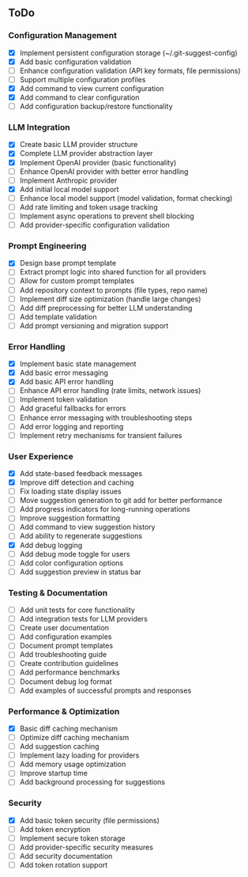 ## ToDo

### Configuration Management

- [x] Implement persistent configuration storage (~/.git-suggest-config)
- [x] Add basic configuration validation
- [ ] Enhance configuration validation (API key formats, file permissions)
- [ ] Support multiple configuration profiles
- [x] Add command to view current configuration
- [x] Add command to clear configuration
- [ ] Add configuration backup/restore functionality

### LLM Integration

- [x] Create basic LLM provider structure
- [x] Complete LLM provider abstraction layer
- [x] Implement OpenAI provider (basic functionality)
- [ ] Enhance OpenAI provider with better error handling
- [ ] Implement Anthropic provider
- [x] Add initial local model support
- [ ] Enhance local model support (model validation, format checking)
- [ ] Add rate limiting and token usage tracking
- [ ] Implement async operations to prevent shell blocking
- [ ] Add provider-specific configuration validation

### Prompt Engineering

- [x] Design base prompt template
- [ ] Extract prompt logic into shared function for all providers
- [ ] Allow for custom prompt templates
- [ ] Add repository context to prompts (file types, repo name)
- [ ] Implement diff size optimization (handle large changes)
- [ ] Add diff preprocessing for better LLM understanding
- [ ] Add template validation
- [ ] Add prompt versioning and migration support

### Error Handling

- [x] Implement basic state management
- [x] Add basic error messaging
- [x] Add basic API error handling
- [ ] Enhance API error handling (rate limits, network issues)
- [ ] Implement token validation
- [ ] Add graceful fallbacks for errors
- [ ] Enhance error messaging with troubleshooting steps
- [ ] Add error logging and reporting
- [ ] Implement retry mechanisms for transient failures

### User Experience

- [x] Add state-based feedback messages
- [x] Improve diff detection and caching
- [ ] Fix loading state display issues
- [ ] Move suggestion generation to git add for better performance
- [ ] Add progress indicators for long-running operations
- [ ] Improve suggestion formatting
- [ ] Add command to view suggestion history
- [ ] Add ability to regenerate suggestions
- [x] Add debug logging
- [ ] Add debug mode toggle for users
- [ ] Add color configuration options
- [ ] Add suggestion preview in status bar

### Testing & Documentation

- [ ] Add unit tests for core functionality
- [ ] Add integration tests for LLM providers
- [ ] Create user documentation
- [ ] Add configuration examples
- [ ] Document prompt templates
- [ ] Add troubleshooting guide
- [ ] Create contribution guidelines
- [ ] Add performance benchmarks
- [ ] Document debug log format
- [ ] Add examples of successful prompts and responses

### Performance & Optimization

- [x] Basic diff caching mechanism
- [ ] Optimize diff caching mechanism
- [ ] Add suggestion caching
- [ ] Implement lazy loading for providers
- [ ] Add memory usage optimization
- [ ] Improve startup time
- [ ] Add background processing for suggestions

### Security

- [x] Add basic token security (file permissions)
- [ ] Add token encryption
- [ ] Implement secure token storage
- [ ] Add provider-specific security measures
- [ ] Add security documentation
- [ ] Add token rotation support
